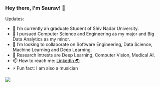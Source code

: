 ### Hey there, I'm Saurav!  👋


Updates:

- 🔭 I’m currently an graduate Student of Shiv Nadar University.
- 🌱 I pursued Computer Science and Engineering as my major and Big Data Analytics as my minor.
- 👯 I’m looking to collaborate on Software Engineering, Data Science, Machine Learning and Deep Learning.
- 💬 Research Intrests are Deep Learning, Computer Vision, Medical AI. <!-- - 🤔 I’m looking for help with ... -->
- 📫 How to reach me: [LinkedIn 🌏](https://www.linkedin.com/in/saurav-thakur-357575174/)
- ⚡ Fun fact: I am also a musician
<!-- - 😄 Pronouns: He/Him -->

<img src="https://github-readme-stats.vercel.app/api?username=saurav-thakur&&show_icons=true&title_color=ffffff&icon_color=bb2acf&text_color=daf7dc&bg_color=151515&hide=contribs,prs">


